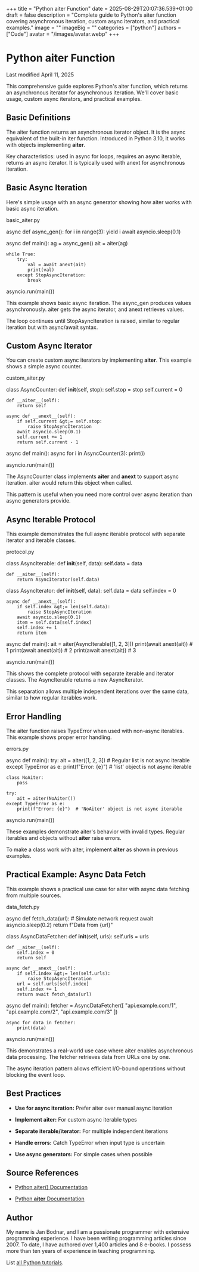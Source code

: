+++
title = "Python aiter Function"
date = 2025-08-29T20:07:36.539+01:00
draft = false
description = "Complete guide to Python's aiter function covering asynchronous iteration, custom async iterators, and practical examples."
image = ""
imageBig = ""
categories = ["python"]
authors = ["Cude"]
avatar = "/images/avatar.webp"
+++

# Python aiter Function

Last modified April 11, 2025

This comprehensive guide explores Python's aiter function, which
returns an asynchronous iterator for asynchronous iteration. We'll cover basic
usage, custom async iterators, and practical examples.

## Basic Definitions

The aiter function returns an asynchronous iterator object. It is
the async equivalent of the built-in iter function. Introduced in
Python 3.10, it works with objects implementing __aiter__.

Key characteristics: used in async for loops, requires an async iterable,
returns an async iterator. It is typically used with anext for
asynchronous iteration.

## Basic Async Iteration

Here's simple usage with an async generator showing how aiter
works with basic async iteration.

basic_aiter.py
  

async def async_gen():
    for i in range(3):
        yield i
        await asyncio.sleep(0.1)

async def main():
    ag = async_gen()
    ait = aiter(ag)
    
    while True:
        try:
            val = await anext(ait)
            print(val)
        except StopAsyncIteration:
            break

asyncio.run(main())

This example shows basic async iteration. The async_gen produces
values asynchronously. aiter gets the async iterator, and
anext retrieves values.

The loop continues until StopAsyncIteration is raised, similar to
regular iteration but with async/await syntax.

## Custom Async Iterator

You can create custom async iterators by implementing __aiter__.
This example shows a simple async counter.

custom_aiter.py
  

class AsyncCounter:
    def __init__(self, stop):
        self.stop = stop
        self.current = 0
    
    def __aiter__(self):
        return self
    
    async def __anext__(self):
        if self.current &gt;= self.stop:
            raise StopAsyncIteration
        await asyncio.sleep(0.1)
        self.current += 1
        return self.current - 1

async def main():
    async for i in AsyncCounter(3):
        print(i)

asyncio.run(main())

The AsyncCounter class implements __aiter__ and
__anext__ to support async iteration. aiter would
return this object when called.

This pattern is useful when you need more control over async iteration than
async generators provide.

## Async Iterable Protocol

This example demonstrates the full async iterable protocol with separate
iterator and iterable classes.

protocol.py
  

class AsyncIterable:
    def __init__(self, data):
        self.data = data
    
    def __aiter__(self):
        return AsyncIterator(self.data)

class AsyncIterator:
    def __init__(self, data):
        self.data = data
        self.index = 0
    
    async def __anext__(self):
        if self.index &gt;= len(self.data):
            raise StopAsyncIteration
        await asyncio.sleep(0.1)
        item = self.data[self.index]
        self.index += 1
        return item

async def main():
    ait = aiter(AsyncIterable([1, 2, 3]))
    print(await anext(ait))  # 1
    print(await anext(ait))  # 2
    print(await anext(ait))  # 3

asyncio.run(main())

This shows the complete protocol with separate iterable and iterator classes.
The AsyncIterable returns a new AsyncIterator.

This separation allows multiple independent iterations over the same data,
similar to how regular iterables work.

## Error Handling

The aiter function raises TypeError when used with
non-async iterables. This example shows proper error handling.

errors.py
  

async def main():
    try:
        ait = aiter([1, 2, 3])  # Regular list is not async iterable
    except TypeError as e:
        print(f"Error: {e}")  # 'list' object is not async iterable

    class NoAiter:
        pass
    
    try:
        ait = aiter(NoAiter())
    except TypeError as e:
        print(f"Error: {e}")  # 'NoAiter' object is not async iterable

asyncio.run(main())

These examples demonstrate aiter's behavior with invalid types.
Regular iterables and objects without __aiter__ raise errors.

To make a class work with aiter, implement __aiter__
as shown in previous examples.

## Practical Example: Async Data Fetch

This example shows a practical use case for aiter with async
data fetching from multiple sources.

data_fetch.py
  

async def fetch_data(url):
    # Simulate network request
    await asyncio.sleep(0.2)
    return f"Data from {url}"

class AsyncDataFetcher:
    def __init__(self, urls):
        self.urls = urls
    
    def __aiter__(self):
        self.index = 0
        return self
    
    async def __anext__(self):
        if self.index &gt;= len(self.urls):
            raise StopAsyncIteration
        url = self.urls[self.index]
        self.index += 1
        return await fetch_data(url)

async def main():
    fetcher = AsyncDataFetcher([
        "api.example.com/1",
        "api.example.com/2",
        "api.example.com/3"
    ])
    
    async for data in fetcher:
        print(data)

asyncio.run(main())

This demonstrates a real-world use case where aiter enables
asynchronous data processing. The fetcher retrieves data from URLs one by one.

The async iteration pattern allows efficient I/O-bound operations without
blocking the event loop.

## Best Practices

- **Use for async iteration:** Prefer aiter over manual async iteration

- **Implement __aiter__:** For custom async iterable types

- **Separate iterable/iterator:** For multiple independent iterations

- **Handle errors:** Catch TypeError when input type is uncertain

- **Use async generators:** For simple cases when possible

## Source References

- [Python aiter() Documentation](https://docs.python.org/3/library/functions.html#aiter)

- [Python __aiter__ Documentation](https://docs.python.org/3/reference/datamodel.html#object.__aiter__)

## Author

My name is Jan Bodnar, and I am a passionate programmer with extensive
programming experience. I have been writing programming articles since 2007.
To date, I have authored over 1,400 articles and 8 e-books. I possess more
than ten years of experience in teaching programming.

List [all Python tutorials](/python/).